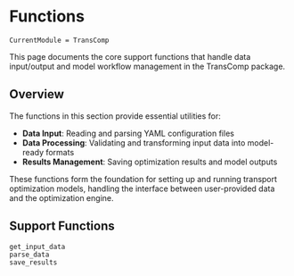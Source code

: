 # Functions

```@meta
CurrentModule = TransComp
```

This page documents the core support functions that handle data input/output and model workflow management in the TransComp package.

## Overview

The functions in this section provide essential utilities for:
- **Data Input**: Reading and parsing YAML configuration files
- **Data Processing**: Validating and transforming input data into model-ready formats  
- **Results Management**: Saving optimization results and model outputs

These functions form the foundation for setting up and running transport optimization models, handling the interface between user-provided data and the optimization engine.

## Support Functions

```@docs
get_input_data
parse_data
save_results
```
